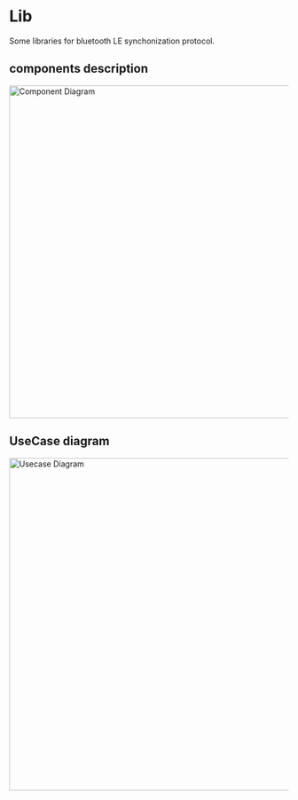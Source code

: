 # Lib
Some libraries for bluetooth LE synchonization protocol. 

## components description

<img src="https://github.com/Daparrag/Lib/blob/service_handler_branch/firmware/screenshots/Components_Structures.PNG" alt="Component Diagram" width="600px" />


## UseCase diagram

<img src="https://github.com/Daparrag/Lib/blob/service_handler_branch/firmware/screenshots/UseCaseDiagram.PNG" alt="Usecase Diagram" width="600px" />
